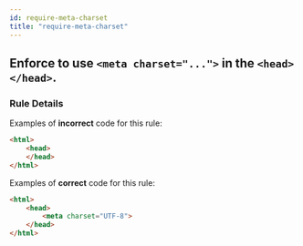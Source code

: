 ```yaml
---
id: require-meta-charset
title: "require-meta-charset"
---
```


## Enforce to use `<meta charset="...">` in the `<head></head>`.

### Rule Details

Examples of **incorrect** code for this rule:

```html
<html>
    <head>
    </head>
</html>
```

Examples of **correct** code for this rule:

```html
<html>
    <head>
        <meta charset="UTF-8">
    </head>
</html>
```
